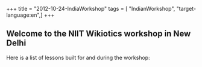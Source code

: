 +++
title = "2012-10-24-IndiaWorkshop"
tags = [ "IndianWorkshop", "target-language:en",]
+++

## Welcome to the NIIT Wikiotics workshop in New Delhi

Here is a list of lessons built for and during the workshop:
